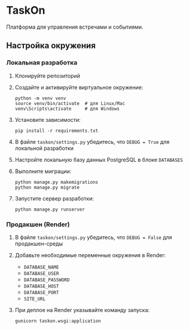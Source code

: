 # TaskOn

Платформа для управления встречами и событиями.

## Настройка окружения

### Локальная разработка

1. Клонируйте репозиторий

2. Создайте и активируйте виртуальное окружение:
   ```
   python -m venv venv
   source venv/bin/activate  # для Linux/Mac
   venv\Scripts\activate     # для Windows
   ```

3. Установите зависимости:
   ```
   pip install -r requirements.txt
   ```

4. В файле `taskon/settings.py` убедитесь, что `DEBUG = True` для локальной разработки

5. Настройте локальную базу данных PostgreSQL в блоке `DATABASES`

6. Выполните миграции:
   ```
   python manage.py makemigrations
   python manage.py migrate
   ```

7. Запустите сервер разработки:
   ```
   python manage.py runserver
   ```

### Продакшен (Render)

1. В файле `taskon/settings.py` убедитесь, что `DEBUG = False` для продакшен-среды

2. Добавьте необходимые переменные окружения в Render:
   - `DATABASE_NAME`
   - `DATABASE_USER`
   - `DATABASE_PASSWORD`
   - `DATABASE_HOST`
   - `DATABASE_PORT`
   - `SITE_URL`

3. При деплое на Render указывайте команду запуска:
   ```
   gunicorn taskon.wsgi:application
   ```
